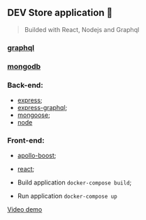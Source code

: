 ## DEV Store application :tshirt:

> Builded with React, Nodejs and Graphql

### [graphql](https://graphql.org/)
### [mongodb](https://www.mongodb.com/)
### Back-end:
- [express](https://expressjs.com/pt-br/);
- [express-graphql](https://github.com/graphql/express-graphql);
- [mongoose](https://mongoosejs.com/);
- [node](https://nodejs.org/en/)
### Front-end:
- [apollo-boost](https://www.apollographql.com/docs/react/get-started/);
- [react](https://pt-br.reactjs.org/);

- Build application `docker-compose build`;
- Run application `docker-compose up`

[Video demo](https://drive.google.com/file/d/1NiuLBPHo2sjZG2Nm0TLxsjh2Ftzfxp-f/view)
